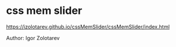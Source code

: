 # css mem slider

https://izolotarev.github.io/cssMemSlider/cssMemSlider/index.html

Author: Igor Zolotarev
